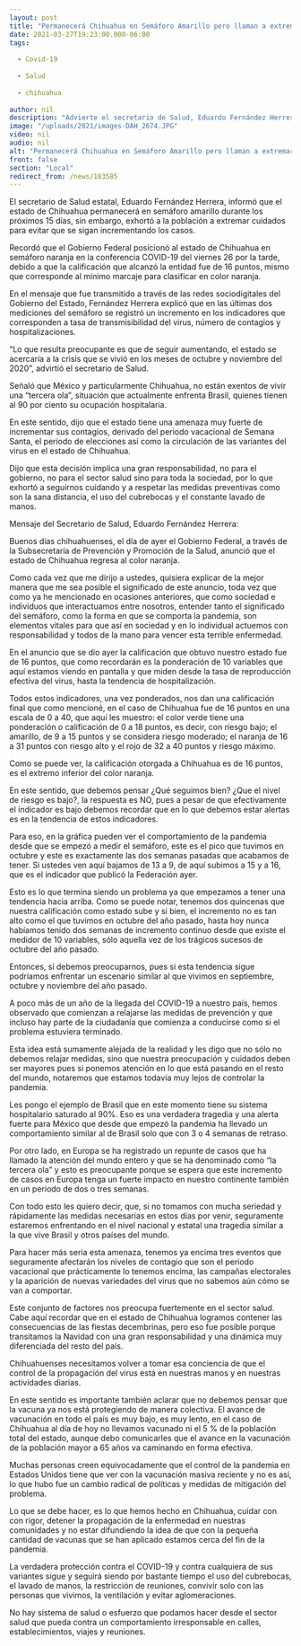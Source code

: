 ```yaml
---
layout: post
title: "Permanecerá Chihuahua en Semáforo Amarillo pero llaman a extremar cuidados"
date: 2021-03-27T19:23:00.000-06:00
tags:
  
  - Covid-19
  
  - Salud
  
  - chihuahua
  
author: nil
description: "Advierte el secretario de Salud, Eduardo Fernández Herrera que hay indicadores a la alza como la transmisibilidad del virus y de ocupación hospitalaria, por lo que la gente no debe actuar como si ya se hubiera terminado la pandemia"
image: "/uploads/2021/images-DAH_2674.JPG"
video: nil
audio: nil
alt: "Permanecerá Chihuahua en Semáforo Amarillo pero llaman a extremar cuidados"
front: false
section: "Local"
redirect_from: /news/183585
---
```


El secretario de  Salud estatal, Eduardo Fernández Herrera, informó que el estado de Chihuahua permanecerá en semáforo amarillo durante los próximos 15 días, sin embargo, exhortó a la población a extremar cuidados para evitar que se sigan incrementando los casos.

Recordó que el Gobierno Federal posicionó al estado de Chihuahua en semáforo naranja en la conferencia COVID-19 del viernes 26 por la tarde, debido a que la calificación que alcanzó la entidad fue de 16 puntos, mismo que corresponde al mínimo marcaje para clasificar en color naranja.

En el mensaje que fue transmitido a través de las redes sociodigitales del Gobierno del Estado, Fernández Herrera explicó que en las últimas dos mediciones del semáforo se registró un incremento en los indicadores que corresponden a tasa de transmisibilidad del virus, número de contagios y hospitalizaciones.

“Lo que resulta preocupante es que de seguir aumentando, el estado se acercaría a la crisis que se vivió en los meses de octubre y noviembre del 2020”, advirtió el secretario de Salud. 

Señaló que México y particularmente Chihuahua, no están exentos de vivir una “tercera ola”, situación que actualmente enfrenta Brasil, quienes tienen al 90 por ciento su ocupación hospitalaria.

En este sentido, dijo que el estado tiene una amenaza muy fuerte de incrementar sus contagios, derivado del periodo vacacional de Semana Santa, el periodo de elecciones así como la circulación de las variantes del virus en el estado de Chihuahua.

Dijo que esta decisión implica una gran responsabilidad, no para el gobierno, no para el sector salud sino para toda la sociedad, por lo que exhortó a seguirnos cuidando y a respetar las medidas preventivas como son la sana distancia, el uso del cubrebocas y el constante lavado de manos.

Mensaje del Secretario de Salud, Eduardo Fernández Herrera:

Buenos días chihuahuenses, el día de ayer el Gobierno Federal, a través de la Subsecretaría de Prevención y Promoción de la Salud, anunció que el estado de Chihuahua regresa al color naranja.

Como cada vez que me dirijo a ustedes, quisiera explicar de la mejor manera que me sea posible el significado de este anuncio, toda vez que como ya he mencionado en ocasiones anteriores, que como sociedad e individuos que interactuamos entre nosotros, entender tanto el significado del semáforo, como la forma en que se comporta la pandemia, son elementos vitales para que así en sociedad y en lo individual actuemos con responsabilidad y todos de la mano para vencer esta terrible enfermedad.

En el anuncio que se dio ayer la calificación que obtuvo nuestro estado fue de 16 puntos, que como recordarán es la ponderación de 10 variables que aquí estamos viendo en pantalla y que miden desde la tasa de reproducción efectiva del virus, hasta la tendencia de hospitalización.

Todos estos indicadores, una vez ponderados, nos dan una calificación final que como mencioné, en el caso de Chihuahua fue de 16 puntos en una escala de 0 a 40, que aquí les muestro: el color verde tiene una ponderación o calificación de 0 a 18 puntos, es decir, con riesgo bajo; el amarillo, de 9 a 15 puntos y se considera riesgo moderado; el naranja de 16 a 31 puntos con riesgo alto y el rojo de 32 a 40 puntos y riesgo máximo.

Como se puede ver, la calificación otorgada a Chihuahua es de 16 puntos, es el extremo inferior del color naranja.

En este sentido, que debemos pensar ¿Qué seguimos bien? ¿Que el nivel de riesgo es bajo?, la respuesta es NO, pues a pesar de que efectivamente el indicador es bajo debemos recordar que en lo que debemos estar alertas es en la tendencia de estos indicadores.

Para eso, en la gráfica pueden ver el comportamiento de la pandemia desde que se empezó a medir el semáforo, este es el pico que tuvimos en octubre y este es exactamente las dos semanas pasadas que acabamos de tener. Si ustedes ven aquí bajamos de 13 a 9, de aquí subimos a 15 y a 16, que es el indicador que publicó la Federación ayer.

Esto es lo que termina siendo un problema ya que empezamos a tener una tendencia hacia arriba. Como se puede notar, tenemos dos quincenas que nuestra calificación como estado sube y si bien, el incremento no es tan alto como el que tuvimos en octubre del año pasado, hasta hoy nunca habíamos tenido dos semanas de incremento continuo desde que existe el medidor de 10 variables, sólo aquella vez de los trágicos sucesos de octubre del año pasado.

Entonces, sí debemos preocuparnos, pues si esta tendencia sigue podríamos enfrentar un escenario similar al que vivimos en septiembre, octubre y noviembre del año pasado.

A poco más de un año de la llegada del COVID-19 a nuestro país, hemos observado que comienzan a relajarse las medidas de prevención y que incluso hay parte de la ciudadanía que comienza a conducirse como si el problema estuviera terminado.

Esta idea está sumamente alejada de la realidad y les digo que no sólo no debemos relajar medidas, sino que nuestra preocupación y cuidados deben ser mayores pues si ponemos atención en lo que está pasando en el resto del mundo, notaremos que estamos todavía muy lejos de controlar la pandemia.

Les pongo el ejemplo de Brasil que en este momento tiene su sistema hospitalario saturado al 90%. Eso es una verdadera tragedia y una alerta fuerte para México que desde que empezó la pandemia ha llevado un comportamiento similar al de Brasil solo que con 3 o 4 semanas de retraso.

Por otro lado, en Europa se ha registrado un repunte de casos que ha llamado la atención del mundo entero y que se ha denominado como “la tercera ola” y esto es preocupante porque se espera que este incremento de casos en Europa tenga un fuerte impacto en nuestro continente también en un periodo de dos o tres semanas.

Con todo esto les quiero decir, que, si no tomamos con mucha seriedad y rápidamente las medidas necesarias en estos días por venir, seguramente estaremos enfrentando en el nivel nacional y estatal una tragedia similar a la que vive Brasil y otros países del mundo.

Para hacer más seria esta amenaza, tenemos ya encima tres eventos que seguramente afectarán los niveles de contagio que son el periodo vacacional que prácticamente lo tenemos encima, las campañas electorales y la aparición de nuevas variedades del virus que no sabemos aún cómo se van a comportar.

Este conjunto de factores nos preocupa fuertemente en el sector salud. Cabe aquí recordar que en el estado de Chihuahua logramos contener las consecuencias de las fiestas decembrinas, pero eso fue posible porque transitamos la Navidad con una gran responsabilidad y una dinámica muy diferenciada del resto del país.

Chihuahuenses necesitamos volver a tomar esa conciencia de que el control de la propagación del virus está en nuestras manos y en nuestras actividades diarias.

En este sentido es importante también aclarar que no debemos pensar que la vacuna ya nos está protegiendo de manera colectiva. El avance de vacunación en todo el país es muy bajo, es muy lento, en el caso de Chihuahua al día de hoy no llevamos vacunado ni el 5 % de la población total del estado, aunque debo comunicarles que el avance en la vacunación de la población mayor a 65 años va caminando en forma efectiva.

Muchas personas creen equivocadamente que el control de la pandemia en Estados Unidos tiene que ver con la vacunación masiva reciente y no es así, lo que hubo fue un cambio radical de políticas y medidas de mitigación del problema.

Lo que se debe hacer, es lo que hemos hecho en Chihuahua, cuidar con con rigor, detener la propagación de la enfermedad en nuestras comunidades y no estar difundiendo la idea de que con la pequeña cantidad de vacunas que se han aplicado estamos cerca del fin de la pandemia.

La verdadera protección contra el COVID-19 y contra cualquiera de sus variantes sigue y seguirá siendo por bastante tiempo el uso del cubrebocas, el lavado de manos, la restricción de reuniones, convivir solo con las personas que vivimos, la ventilación y evitar aglomeraciones.

No hay sistema de salud o esfuerzo que podamos hacer desde el sector salud que pueda contra un comportamiento irresponsable en calles, establecimientos, viajes y reuniones.